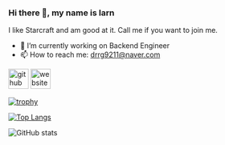 ### Hi there 👋, my name is larn
I like Starcraft and am good at it. Call me if you want to join me.

- 🔭 I’m currently working on Backend Engineer 
- 📫 How to reach me: drrg9211@naver.com 


[<img src='https://cdn.jsdelivr.net/npm/simple-icons@3.0.1/icons/github.svg' alt='github' height='40'>](https://github.com/asd9211)  [<img src='https://cdn.jsdelivr.net/npm/simple-icons@3.0.1/icons/icloud.svg' alt='website' height='40'>](https://foot-develop.tistory.com/)  

[![trophy](https://github-profile-trophy.vercel.app/?username=asd9211)](https://github.com/ryo-ma/github-profile-trophy)

[![Top Langs](https://github-readme-stats.vercel.app/api/top-langs/?username=asd9211)](https://github.com/anuraghazra/github-readme-stats)

![GitHub stats](https://github-readme-stats.vercel.app/api?username=asd9211&show_icons=true)  
